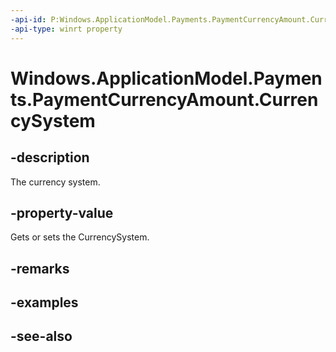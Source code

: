 ```yaml
---
-api-id: P:Windows.ApplicationModel.Payments.PaymentCurrencyAmount.CurrencySystem
-api-type: winrt property
---
```


<!-- Property syntax
public string CurrencySystem { get;  set; }
-->

# Windows.ApplicationModel.Payments.PaymentCurrencyAmount.CurrencySystem

## -description
The currency system.

## -property-value
Gets or sets the CurrencySystem.

## -remarks

## -examples

## -see-also